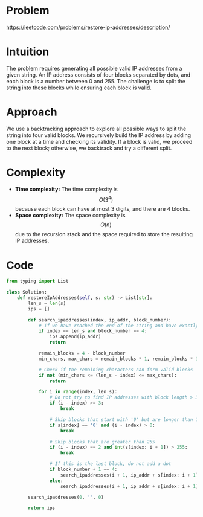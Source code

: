 # Problem
https://leetcode.com/problems/restore-ip-addresses/description/

# Intuition
The problem requires generating all possible valid IP addresses from a given string. An IP address consists of four blocks separated by dots, and each block is a number between 0 and 255. The challenge is to split the string into these blocks while ensuring each block is valid.

# Approach
We use a backtracking approach to explore all possible ways to split the string into four valid blocks. We recursively build the IP address by adding one block at a time and checking its validity. If a block is valid, we proceed to the next block; otherwise, we backtrack and try a different split.

# Complexity
- **Time complexity:** The time complexity is $$O(3^4)$$ because each block can have at most 3 digits, and there are 4 blocks.
- **Space complexity:** The space complexity is $$O(n)$$ due to the recursion stack and the space required to store the resulting IP addresses.

# Code
```python
from typing import List

class Solution:
    def restoreIpAddresses(self, s: str) -> List[str]:
        len_s = len(s)
        ips = []

        def search_ipaddresses(index, ip_addr, block_number):
            # If we have reached the end of the string and have exactly 4 blocks, add the IP address to the list
            if index == len_s and block_number == 4:
                ips.append(ip_addr)
                return

            remain_blocks = 4 - block_number
            min_chars, max_chars = remain_blocks * 1, remain_blocks * 3

            # Check if the remaining characters can form valid blocks
            if not (min_chars <= (len_s - index) <= max_chars):
                return

            for i in range(index, len_s):
                # Do not try to find IP addresses with block length > 3
                if (i - index) >= 3:
                    break

                # Skip blocks that start with '0' but are longer than 1 character
                if s[index] == '0' and (i - index) > 0:
                    break

                # Skip blocks that are greater than 255
                if (i - index) == 2 and int(s[index: i + 1]) > 255:
                    break

                # If this is the last block, do not add a dot
                if block_number + 1 == 4:
                    search_ipaddresses(i + 1, ip_addr + s[index: i + 1], block_number + 1)
                else:
                    search_ipaddresses(i + 1, ip_addr + s[index: i + 1] + '.', block_number + 1)

        search_ipaddresses(0, '', 0)

        return ips
